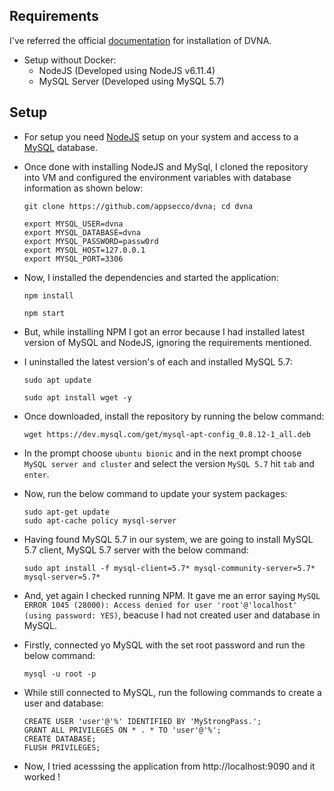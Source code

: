 ## Requirements

I've referred the official [documentation](https://github.com/appsecco/dvna) for installation of DVNA.

- Setup without Docker:
  - NodeJS (Developed using NodeJS v6.11.4)
  - MySQL Server (Developed using MySQL 5.7)
  
## Setup

-  For setup you need [NodeJS](https://nodejs.org/en/download/package-manager/) setup on your system and access to a [MySQL](https://dev.mysql.com/doc/mysql-getting-started/en/) database.
-  Once done with installing NodeJS and MySql, I cloned the repository into VM and configured the environment variables with database information as shown below:
  
       git clone https://github.com/appsecco/dvna; cd dvna

       export MYSQL_USER=dvna
       export MYSQL_DATABASE=dvna
       export MYSQL_PASSWORD=passw0rd
       export MYSQL_HOST=127.0.0.1
       export MYSQL_PORT=3306

- Now, I installed the dependencies and started the application:
      
      npm install

      npm start

- But, while installing NPM I got an error because I had installed latest version of MySQL and NodeJS, ignoring the requirements mentioned. 
- I uninstalled the latest version's of each and installed MySQL 5.7:
    
      sudo apt update

      sudo apt install wget -y

- Once downloaded, install the repository by running the below command:
            
      wget https://dev.mysql.com/get/mysql-apt-config_0.8.12-1_all.deb        

- In the prompt choose `ubuntu bionic` and in the next prompt choose `MySQL server and cluster` and select the version `MySQL 5.7` hit `tab` and `enter`.
- Now, run the below command to update your system packages:
        
      sudo apt-get update
      sudo apt-cache policy mysql-server

- Having found MySQL 5.7 in our system, we are going to install MySQL 5.7 client, MySQL 5.7 server with the below command:

      sudo apt install -f mysql-client=5.7* mysql-community-server=5.7* mysql-server=5.7*

- And, yet again I checked running NPM. It gave me an error saying  `MySQL ERROR 1045 (28000): Access denied for user 'root'@'localhost' (using password: YES)`, beacuse I had not created user and database in MySQL.
- Firstly, connected yo MySQL with the set root password and run the below command:

      mysql -u root -p 

- While still connected to MySQL, run the following commands to create a user and database:

      CREATE USER 'user'@'%' IDENTIFIED BY 'MyStrongPass.';
      GRANT ALL PRIVILEGES ON * . * TO 'user'@'%';  
      CREATE DATABASE;
      FLUSH PRIVILEGES;

- Now, I tried acesssing the application from http://localhost:9090 and it worked !